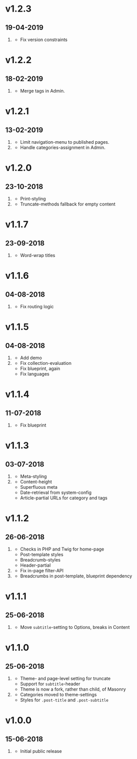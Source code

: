 # v1.2.3

## 19-04-2019

1. [](#bugfix)
   - Fix version constraints

# v1.2.2

## 18-02-2019

1. [](#bugfix)
   - Merge tags in Admin.

# v1.2.1

## 13-02-2019

1. [](#improved)
   - Limit navigation-menu to published pages.
2. [](#bugfix)
   - Handle categories-assignment in Admin.

# v1.2.0

## 23-10-2018

1. [](#new)
   - Print-styling
2. [](#improved)
   - Truncate-methods fallback for empty content

# v1.1.7

## 23-09-2018

1. [](#bugfix)
   - Word-wrap titles

# v1.1.6

## 04-08-2018

1. [](#bugfix)
   - Fix routing logic

# v1.1.5

## 04-08-2018

1. [](#new)
   - Add demo
2. [](#bugfix)
   - Fix collection-evaluation
   - Fix blueprint, again
   - Fix languages

# v1.1.4

## 11-07-2018

1. [](#bugfix)
   - Fix blueprint

# v1.1.3

## 03-07-2018

1. [](#improved)
   - Meta-styling
2. [](#bugfix)
   - Content-height
   - Superfluous meta
   - Date-retrieval from system-config
   - Article-partial URLs for category and tags

# v1.1.2

## 26-06-2018

1. [](#improved)
   - Checks in PHP and Twig for home-page
   - Post-template styles
   - Breadcrumb-styles
   - Header-partial
2. [](#bugfix)
   - Fix in-page filter-API
3. [](#new)
   - Breadcrumbs in post-template, blueprint dependency

# v1.1.1

## 25-06-2018

1. [](#bugfix)
   - Move `subtitle`-setting to Options, breaks in Content

# v1.1.0

## 25-06-2018

1. [](#new)
   - Theme- and page-level setting for truncate
   - Support for `subtitle`-header
   - Theme is now a fork, rather than child, of Masonry
2. [](#improved)
   - Categories moved to theme-settings
   - Styles for `.post-title` and `.post-subtitle`

# v1.0.0

## 15-06-2018

1. [](#new)
   - Initial public release
